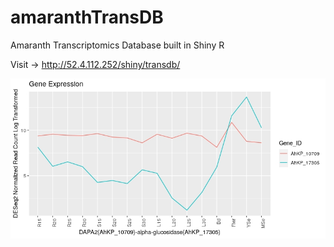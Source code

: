 # amaranthTransDB
Amaranth Transcriptomics Database built in Shiny R

Visit -> http://52.4.112.252/shiny/transdb/

![Graph](https://raw.githubusercontent.com/SaurabhWhadgar/amaranthTransDB/main/Rplot_logtransformed.jpeg)
